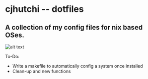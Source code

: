 # cjhutchi -- dotfiles

## A collection of my config files for nix based OSes.

![alt text](https://github.com/cjhutchi/dotfiles/screenshot.png "Screenshot")

To-Do:
* Write a makefile to automatically config a system once installed
* Clean-up and new functions
